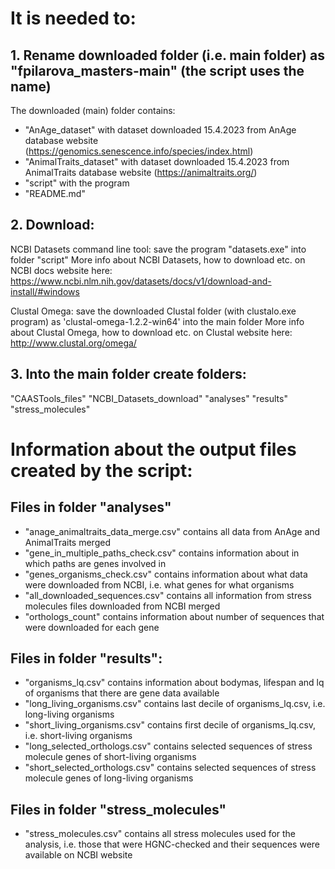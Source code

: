 # It is needed to:
## 1. Rename downloaded folder (i.e. main folder) as "fpilarova_masters-main" (the script uses the name)
The downloaded (main) folder contains: 
- "AnAge_dataset" with dataset downloaded 15.4.2023 from AnAge database website (https://genomics.senescence.info/species/index.html)
- "AnimalTraits_dataset" with dataset downloaded 15.4.2023 from AnimalTraits database website (https://animaltraits.org/)
- "script" with the program
- "README.md"


## 2. Download:

NCBI Datasets command line tool: save the program "datasets.exe" into folder "script"
More info about NCBI Datasets, how to download etc. on NCBI docs website here: https://www.ncbi.nlm.nih.gov/datasets/docs/v1/download-and-install/#windows


Clustal Omega: save the downloaded Clustal folder (with clustalo.exe program) as 'clustal-omega-1.2.2-win64' into the main folder
More info about Clustal Omega, how to download etc. on Clustal website here: http://www.clustal.org/omega/

## 3. Into the main folder create folders: 

"CAASTools_files"
"NCBI_Datasets_download"
"analyses"
"results"
"stress_molecules"

# Information about the output files created by the script:
## Files in folder "analyses"
- "anage_animaltraits_data_merge.csv" contains all data from AnAge and AnimalTraits merged
- "gene_in_multiple_paths_check.csv" contains information about in which paths are genes involved in
- "genes_organisms_check.csv" contains information about what data were downloaded from NCBI, i.e. what genes for what organisms
- "all_downloaded_sequences.csv" contains all information from stress molecules files downloaded from NCBI merged 
- "orthologs_count" contains information about number of sequences that were downloaded for each gene

## Files in folder "results": 
- "organisms_lq.csv" contains information about bodymas, lifespan and lq of organisms that there are gene data available
- "long_living_organisms.csv" contains last decile of organisms_lq.csv, i.e. long-living organisms
- "short_living_organisms.csv" contains first decile of organisms_lq.csv, i.e. short-living organisms
- "long_selected_orthologs.csv" contains selected sequences of stress molecule genes of short-living organisms
- "short_selected_orthologs.csv" contains selected sequences of stress molecule genes of long-living organisms

## Files in folder "stress_molecules"

- "stress_molecules.csv" contains all stress molecules used for the analysis, i.e. those that were HGNC-checked and their sequences were available on NCBI website 

